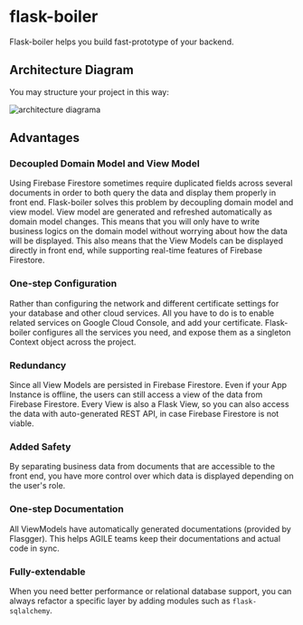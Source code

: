 # flask-boiler

Flask-boiler helps you build fast-prototype of your backend. 

## Architecture Diagram

You may structure your project in this way:

![architecture diagrama](https://www.lucidchart.com/publicSegments/view/76e8c8d4-a356-46ed-af95-e079d38a7bd7/image.png)

## Advantages

### Decoupled Domain Model and View Model

Using Firebase Firestore sometimes require duplicated fields 
across several documents in order to both query the data and 
display them properly in front end. Flask-boiler solves this 
problem by decoupling domain model and view model. View model 
are generated and refreshed automatically as domain model 
changes. This means that you will only have to write business 
logics on the domain model without worrying about how the data 
will be displayed. This also means that the View Models can 
be displayed directly in front end, while supporting 
real-time features of Firebase Firestore. 

### One-step Configuration

Rather than configuring the network and different certificate 
settings for your database and other cloud services. All you 
have to do is to enable related services on Google Cloud 
Console, and add your certificate. Flask-boiler configures 
all the services you need, and expose them as a singleton 
Context object across the project. 

### Redundancy

Since all View Models are persisted in Firebase Firestore. 
Even if your App Instance is offline, the users can still 
access a view of the data from Firebase Firestore. Every 
View is also a Flask View, so you can also access the data 
with auto-generated REST API, in case Firebase Firestore is 
not viable. 

### Added Safety

By separating business data from documents that are accessible
to the front end, you have more control over which data is 
displayed depending on the user's role. 

### One-step Documentation

All ViewModels have automatically generated documentations 
(provided by Flasgger). This helps AGILE teams keep their 
documentations and actual code in sync. 

### Fully-extendable

When you need better performance or relational database 
support, you can always refactor a specific layer by 
adding modules such as ```flask-sqlalchemy```.  


